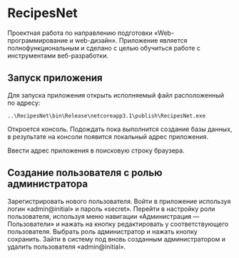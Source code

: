 # RecipesNet
Проектная работа по направлению подготовки «Web-программирование и web-дизайн».
Приложение является полнофункциональным и сделано с целью обучиться работе с инструментами веб-разработки.

## Запуск приложения
Для запуска приложения открыть исполняемый файл расположенный по адресу:
```
..\RecipesNet\bin\Release\netcoreapp3.1\publish\RecipesNet.exe
```
Откроется консоль. Подождать пока выполнится создание базы данных, в результате на консоли появится локальный адрес приложения.

Ввести адрес приложения в поисковую строку браузера.

## Создание пользователя с ролью администратора
Зарегистрировать нового пользователя. Войти в приложение используя логин «admin@initial» и пароль «secret». Перейти в настройку роли пользователя, используя меню навигации «Администрация — Пользователи» и нажать на кнопку редактировать у соответствующего пользователя. Выбрать роль администратор и нажать кнопку сохранить. Зайти в систему под вновь созданным администратором и удалить пользователя «admin@initial».
